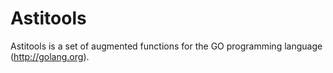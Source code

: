 # Astitools

Astitools is a set of augmented functions for the GO programming language (http://golang.org).